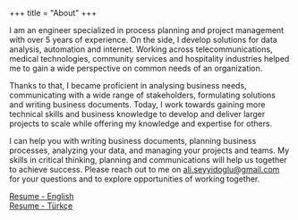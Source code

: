 +++
title = "About"
+++

I am an engineer specialized in process planning and project management with over 5 years of experience. On the side, I develop solutions for data analysis, automation and internet. Working across telecommunications, medical technologies, community services and hospitality industries helped me to gain a wide perspective on common needs of an organization. 

Thanks to that, I became proficient in analysing business needs, communicating with a wide range of stakeholders, formulating solutions and writing business documents. Today, I work towards gaining more technical skills and business knowledge to develop and deliver larger projects to scale while offering my knowledge and expertise for others.

I can help you with writing business documents, planning business processes, analyzing your data, and managing your projects and teams. My skills in critical thinking, planning and communications will help us together to achieve success. Please reach out to me on ali.seyyidoglu@gmail.com for your questions and to explore opportunities of working together.

[Resume - English](/resume-en/)  
[Resume - Türkçe](/resume-tr/)   

